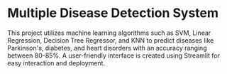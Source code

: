 # Multiple Disease Detection System

This project utilizes machine learning algorithms such as SVM, Linear Regression, Decision Tree Regressor, and KNN 
to predict diseases like Parkinson's, diabetes, and heart disorders with an accuracy ranging between 80-85%. 
A user-friendly interface is created using Streamlit for easy interaction and deployment.
